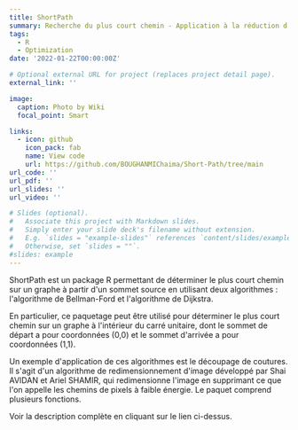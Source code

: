 ```yaml
---
title: ShortPath
summary: Recherche du plus court chemin - Application à la réduction d'images et à la création de package R.
tags:
  - R
  - Optimization
date: '2022-01-22T00:00:00Z'

# Optional external URL for project (replaces project detail page).
external_link: ''

image:
  caption: Photo by Wiki
  focal_point: Smart

links:
  - icon: github
    icon_pack: fab
    name: View code
    url: https://github.com/BOUGHANMIChaima/Short-Path/tree/main
url_code: ''
url_pdf: ''
url_slides: ''
url_video: ''

# Slides (optional).
#   Associate this project with Markdown slides.
#   Simply enter your slide deck's filename without extension.
#   E.g. `slides = "example-slides"` references `content/slides/example-slides.md`.
#   Otherwise, set `slides = ""`.
#slides: example
---
```


ShortPath est un package R permettant de déterminer le plus court chemin sur un graphe à partir d'un sommet source en utilisant deux algorithmes : l'algorithme de Bellman-Ford et l'algorithme de Dijkstra.

En particulier, ce paquetage peut être utilisé pour déterminer le plus court chemin sur un graphe à l'intérieur du carré unitaire, dont le sommet de départ a pour coordonnées (0,0) et le sommet d'arrivée a pour coordonnées (1,1).

Un exemple d'application de ces algorithmes est le découpage de coutures. Il s'agit d'un algorithme de redimensionnement d'image développé par Shai AVIDAN et Ariel SHAMIR, qui redimensionne l'image en supprimant ce que l'on appelle les chemins de pixels à faible énergie.
Le paquet comprend plusieurs fonctions.

Voir la description complète en cliquant sur le lien ci-dessus.
